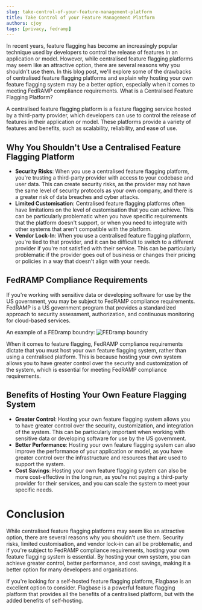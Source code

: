 ```yaml
---
slug: take-control-of-your-feature-management-platform
title: Take Control of your Feature Management Platform
authors: cjoy
tags: [privacy, fedramp]
---
```


In recent years, feature flagging has become an increasingly popular technique used by developers to control the release of features in an application or model. However, while centralised feature flagging platforms may seem like an attractive option, there are several reasons why you shouldn't use them. In this blog post, we'll explore some of the drawbacks of centralised feature flagging platforms and explain why hosting your own feature flagging system may be a better option, especially when it comes to meeting FedRAMP compliance requirements.
What is a Centralised Feature Flagging Platform?

A centralised feature flagging platform is a feature flagging service hosted by a third-party provider, which developers can use to control the release of features in their application or model. These platforms provide a variety of features and benefits, such as scalability, reliability, and ease of use.

## Why You Shouldn't Use a Centralised Feature Flagging Platform
- **Security Risks**: When you use a centralised feature flagging platform, you're trusting a third-party provider with access to your codebase and user data. This can create security risks, as the provider may not have the same level of security protocols as your own company, and there is a greater risk of data breaches and cyber attacks.
- **Limited Customisation**: Centralised feature flagging platforms often have limitations on the level of customisation that you can achieve. This can be particularly problematic when you have specific requirements that the platform doesn't support, or when you need to integrate with other systems that aren't compatible with the platform.
- **Vendor Lock-In**: When you use a centralised feature flagging platform, you're tied to that provider, and it can be difficult to switch to a different provider if you're not satisfied with their service. This can be particularly problematic if the provider goes out of business or changes their pricing or policies in a way that doesn't align with your needs.

## FedRAMP Compliance Requirements
If you're working with sensitive data or developing software for use by the US government, you may be subject to FedRAMP compliance requirements. FedRAMP is a US government program that provides a standardized approach to security assessment, authorization, and continuous monitoring for cloud-based services.

An example of a FEDramp boundry:
![FEDramp boundry](/assets/blog/take-control-of-your-feature-management-platform/fed-ramp-boundry-example.png)


When it comes to feature flagging, FedRAMP compliance requirements dictate that you must host your own feature flagging system, rather than using a centralised platform. This is because hosting your own system allows you to have greater control over the security and customization of the system, which is essential for meeting FedRAMP compliance requirements.

## Benefits of Hosting Your Own Feature Flagging System
- **Greater Control**: Hosting your own feature flagging system allows you to have greater control over the security, customization, and integration of the system. This can be particularly important when working with sensitive data or developing software for use by the US government.
- **Better Performance**: Hosting your own feature flagging system can also improve the performance of your application or model, as you have greater control over the infrastructure and resources that are used to support the system.
- **Cost Savings**: Hosting your own feature flagging system can also be more cost-effective in the long run, as you're not paying a third-party provider for their services, and you can scale the system to meet your specific needs.

# Conclusion

While centralised feature flagging platforms may seem like an attractive option, there are several reasons why you shouldn't use them. Security risks, limited customisation, and vendor lock-in can all be problematic, and if you're subject to FedRAMP compliance requirements, hosting your own feature flagging system is essential. By hosting your own system, you can achieve greater control, better performance, and cost savings, making it a better option for many developers and organisations.

If you're looking for a self-hosted feature flagging platform, Flagbase is an excellent option to consider. Flagbase is a powerful feature flagging platform that provides all the benefits of a centralised platform, but with the added benefits of self-hosting. 